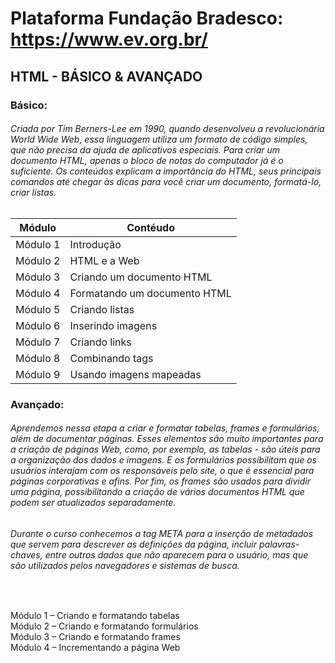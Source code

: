 # Plataforma Fundação Bradesco: https://www.ev.org.br/

## HTML - BÁSICO & AVANÇADO

### Básico:

<h6>Criada por Tim Berners-Lee em 1990, quando desenvolveu a revolucionária World Wide Web, essa linguagem utiliza um formato de código simples, que não precisa da ajuda de aplicativos especiais. Para criar um documento HTML, apenas o bloco de notas do computador já é o suficiente. Os conteúdos explicam a importância do HTML, seus principais comandos até chegar às dicas para você criar um documento, formatá-lo, criar listas.</h6>

| Módulo   | Contéudo |
| -------- | -------- |
| Módulo 1 | Introdução |
| Módulo 2 | HTML e a Web |
| Módulo 3 | Criando um documento HTML |
| Módulo 4 | Formatando um documento HTML |
| Módulo 5 | Criando listas |
| Módulo 6 | Inserindo imagens |
| Módulo 7 | Criando links |
| Módulo 8 | Combinando tags |
| Módulo 9 | Usando imagens mapeadas |

### Avançado:

<h6>Aprendemos nessa etapa a criar e formatar tabelas, frames e formulários, além de documentar páginas. Esses elementos são muito importantes para a criação de páginas Web, como, por exemplo, as tabelas - são úteis para a organização dos dados e imagens. E os formulários possibilitam que os usuários interajam com os responsáveis pelo site, o que é essencial para páginas corporativas e afins. Por fim, os frames são usados para dividir uma página, possibilitando a criação de vários documentos HTML que podem ser atualizados separadamente.</h6>

<h6>Durante o curso conhecemos a tag META para a inserção de metadados que servem para descrever as definições da página, incluir palavras-chaves, entre outros dados que não aparecem para o usuário, mas que são utilizados pelos navegadores e sistemas de busca.</h6><br>

Módulo 1 – Criando e formatando tabelas<br>
Módulo 2 – Criando e formatando formulários<br>
Módulo 3 – Criando e formatando frames<br>
Módulo 4 – Incrementando a página Web<br>
